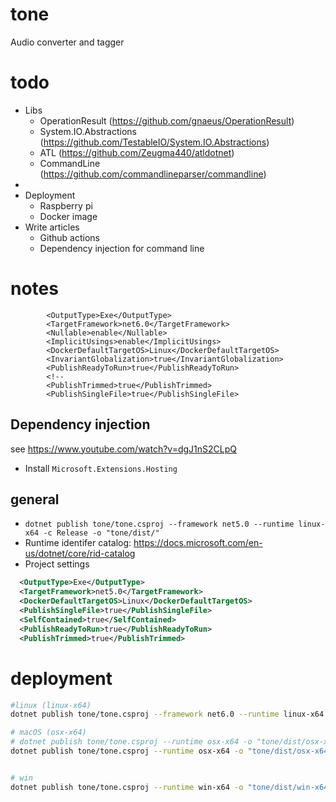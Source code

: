 # tone
Audio converter and  tagger

# todo
- Libs
  - OperationResult (https://github.com/gnaeus/OperationResult)
  - System.IO.Abstractions (https://github.com/TestableIO/System.IO.Abstractions)
  - ATL (https://github.com/Zeugma440/atldotnet)
  - CommandLine (https://github.com/commandlineparser/commandline)
- 
- Deployment
  - Raspberry pi
  - Docker image
- Write articles
  - Github actions
  - Dependency injection for command line
# notes
```
        <OutputType>Exe</OutputType>
        <TargetFramework>net6.0</TargetFramework>
        <Nullable>enable</Nullable>
        <ImplicitUsings>enable</ImplicitUsings>
        <DockerDefaultTargetOS>Linux</DockerDefaultTargetOS>
        <InvariantGlobalization>true</InvariantGlobalization>
        <PublishReadyToRun>true</PublishReadyToRun>
        <!--
        <PublishTrimmed>true</PublishTrimmed>
        <PublishSingleFile>true</PublishSingleFile>
```

## Dependency injection
see https://www.youtube.com/watch?v=dgJ1nS2CLpQ
- Install `Microsoft.Extensions.Hosting`


## general
- `dotnet publish tone/tone.csproj --framework net5.0 --runtime linux-x64 -c Release -o "tone/dist/"`
- Runtime identifer catalog: https://docs.microsoft.com/en-us/dotnet/core/rid-catalog
- Project settings

```xml
  <OutputType>Exe</OutputType>
  <TargetFramework>net5.0</TargetFramework>
  <DockerDefaultTargetOS>Linux</DockerDefaultTargetOS>
  <PublishSingleFile>true</PublishSingleFile>
  <SelfContained>true</SelfContained>
  <PublishReadyToRun>true</PublishReadyToRun>
  <PublishTrimmed>true</PublishTrimmed>
```




# deployment
```bash
#linux (linux-x64)
dotnet publish tone/tone.csproj --framework net6.0 --runtime linux-x64 -o "tone/dist/linux-x64/" -p:PublishSingleFile=true --self-contained true -p:PublishReadyToRun=true -p:PublishReadyToRunShowWarnings=true -p:PublishTrimmed=true -c Release

# macOS (osx-x64)
# dotnet publish tone/tone.csproj --runtime osx-x64 -o "tone/dist/osx-x64/" -p:PublishSingleFile=true --self-contained true -p:PublishReadyToRun=true -p:PublishTrimmed=true --framework net5.0 -c Release
dotnet publish tone/tone.csproj --runtime osx-x64 -o "tone/dist/osx-x64/" -p:PublishSingleFile=true --self-contained true -p:PublishTrimmed=true --framework net5.0 -c Release


# win
dotnet publish tone/tone.csproj --runtime win-x64 -o "tone/dist/win-x64/" -p:PublishSingleFile=true --self-contained true -p:PublishReadyToRun=true -p:PublishTrimmed=true --framework net5.0 -c Release

```